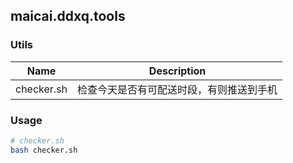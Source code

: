 ## maicai.ddxq.tools

### Utils
| Name  | Description  |
| ------------ | ------------ |
|  checker.sh | 检查今天是否有可配送时段，有则推送到手机  |


### Usage

```bash
# checker.sh
bash checker.sh
```